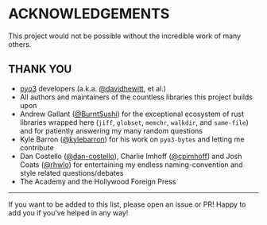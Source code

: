 # ACKNOWLEDGEMENTS

This project would not be possible without the incredible work of many others.

## THANK YOU

- [pyo3](https://github.com/PyO3/pyo3) developers (a.k.a.
  [@davidhewitt](https://github.com/davidhewitt), et al.)
- All authors and maintainers of the countless libraries this project builds
  upon
- Andrew Gallant ([@BurntSushi](https://github.com/BurntSushi)) for the
  exceptional ecosystem of rust libraries wrapped here (`jiff`, `globset`,
  `memchr`, `walkdir`, and `same-file`) and for patiently answering my many
  random questions
- Kyle Barron ([@kylebarron](https://github.com/kylebarron)) for his work on
  `pyo3-bytes` and letting me contribute
- Dan Costello ([@dan-costello](https://github.com/dan-costello)), Charlie
  Imhoff ([@cpimhoff](https://github.com/cpimhoff)) and Josh Coats
  ([@rhwlo](https://github.com/rhwlo)) for entertaining my endless
  naming-convention and style related questions/debates
- The Academy and the Hollywood Foreign Press

---

If you want to be added to this list, please open an issue or PR! Happy to add
you if you've helped in any way!
